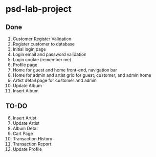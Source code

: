 # psd-lab-project

## Done
1. Customer Register Validation
2. Register customer to database
3. Initial login page
4. Login email and password validation
5. Login cookie (remember me)
6. Profile page
7. Home for guest and home front-end, navigation bar
8. Home for admin and artist grid for guest, customer, and admin home
9. Artist detail page for customer and admin
10. Update Album
11. Insert Album

## TO-DO
6. Insert Artist
7. Update Artist
10. Album Detail
11. Cart Page
12. Transaction History
13. Transaction Report
14. Update Profile  

